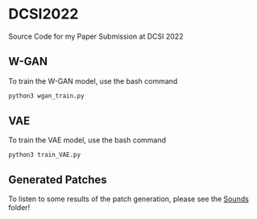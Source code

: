 # DCSI2022

Source Code for my Paper Submission at DCSI 2022

## W-GAN

To train the W-GAN model, use the bash command 

```bash
python3 wgan_train.py 
```

## VAE

To train the VAE model, use the bash command 

```
python3 train_VAE.py
```


## Generated Patches

To listen to some results of the patch generation, please see the [Sounds](./Sounds) folder!
